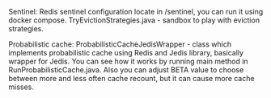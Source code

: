 Sentinel:
Redis sentinel configuration locate in /sentinel, you can run it using docker compose.
TryEvictionStrategies.java - sandbox to play with eviction strategies.

Probabilistic cache:
ProbabilisticCacheJedisWrapper - class which implements probabilistic cache using Redis and Jedis library, basically wrapper for Jedis.
You can see how it works by running main method in RunProbabilisticCache.java. 
Also you can adjust BETA value to choose between more and less often cache recount, but it can cause more cache misses.